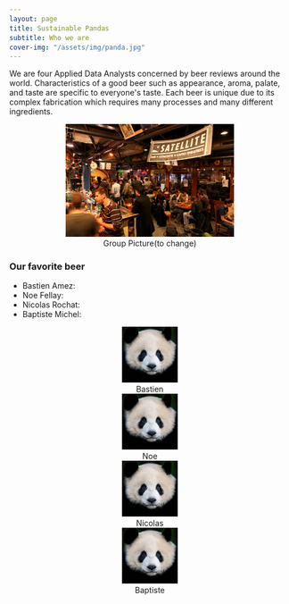 ```yaml
---
layout: page
title: Sustainable Pandas
subtitle: Who we are
cover-img: "/assets/img/panda.jpg"
---
```


We are four Applied Data Analysts concerned by beer reviews around the world. Characteristics of a good beer such as appearance, aroma, palate, and taste are specific to everyone's taste. Each beer is unique due to its complex fabrication which requires many processes and many different ingredients. 

<div style="align: center; text-align:center;">
    <img src="/assets/img/sat.jpg" width="60%" height="60%"/>
    <div class="caption">Group Picture(to change)</div>
</div>

### Our favorite beer

<ul>
  <li>Bastien Amez:</li>
  <li>Noe Fellay:</li>
  <li>Nicolas Rochat:</li>
  <li>Baptiste Michel:</li>
</ul>

<div style="align: center; text-align:center;">
  <div class="row">
    <div class="column">
      <img src="/assets/img/bastien.jpg" style="width:100%; max-width: 100px; max-height:100px" class="portrait">
      <div class="caption">Bastien<div/>
    </div>
    <div class="column">
      <img src="/assets/img/noe.jpg" style="width:100%; max-width: 100px; max-height:100px" class="portrait">
      <div class="caption">Noe<div/>
    </div>
    <div class="column">
      <img src="/assets/img/nicolas.jpg" style="width:100%; max-width: 100px; max-height:100px" class="portrait">
      <div class="caption">Nicolas<div/>
    </div>
    <div class="column">
      <img src="/assets/img/baptiste.jpg" style="width:100%; max-width: 100px; max-height:100px" class="portrait">
      <div class="caption">Baptiste<div/>
    </div>
  </div>
</div>
